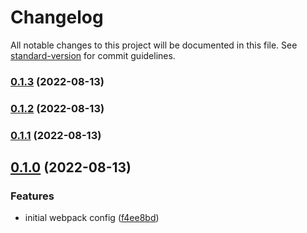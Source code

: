 # Changelog

All notable changes to this project will be documented in this file. See [standard-version](https://github.com/conventional-changelog/standard-version) for commit guidelines.

### [0.1.3](https://github.com/wholesome-ghoul/tubeyou-configs/compare/v0.0.4...v0.1.3) (2022-08-13)

### [0.1.2](https://github.com/wholesome-ghoul/tubeyou-configs/compare/v0.1.1...v0.1.2) (2022-08-13)

### [0.1.1](https://github.com/wholesome-ghoul/tubeyou-configs/compare/v0.1.0...v0.1.1) (2022-08-13)

## [0.1.0](https://github.com/wholesome-ghoul/tubeyou-configs/compare/v0.0.1...v0.1.0) (2022-08-13)

### Features

- initial webpack config ([f4ee8bd](https://github.com/wholesome-ghoul/tubeyou-configs/commits/f4ee8bd3486061c9871a5d47bae1c350119843a9))
